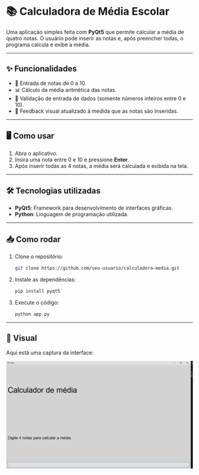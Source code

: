 # 📚 Calculadora de Média Escolar

Uma aplicação simples feita com **PyQt5** que permite calcular a média de quatro notas. O usuário pode inserir as notas e, após preencher todas, o programa calcula e exibe a média.

---

## ✨ Funcionalidades

- 🔢 Entrada de notas de 0 a 10.
- 📊 Cálculo da média aritmética das notas.
- 🚫 Validação de entrada de dados (somente números inteiros entre 0 e 10).
- 📝 Feedback visual atualizado à medida que as notas são inseridas.

---

## 🖥️ Como usar

1. Abra o aplicativo.
2. Insira uma nota entre 0 e 10 e pressione **Enter**.
3. Após inserir todas as 4 notas, a média será calculada e exibida na tela.

---

## 🛠️ Tecnologias utilizadas

- **PyQt5**: Framework para desenvolvimento de interfaces gráficas.
- **Python**: Linguagem de programação utilizada.

---

## 📥 Como rodar

1. Clone o repositório:

    ```bash
    git clone https://github.com/seu-usuario/calculadora-media.git
    ```

2. Instale as dependências:

    ```bash
    pip install pyqt5
    ```

3. Execute o código:

    ```bash
    python app.py
    ```

---

## 🎨 Visual

Aqui está uma captura da interface:

![Captura da tela do programa](https://raw.githubusercontent.com/alisonSilvaa/py-grade-calc/refs/heads/main/imagem_2025-02-02_202229830.png)

